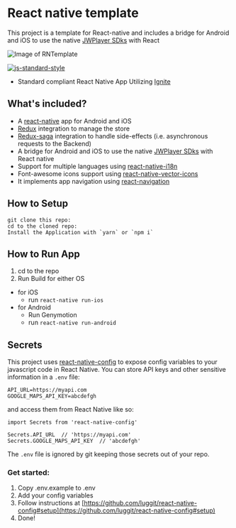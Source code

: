#  React native template
This project is a template for React-native and includes a bridge for Android and iOS to use the native [JWPlayer SDks](https://www.jwplayer.com/video-solutions/mobile-sdk/) with React

![Image of RNTemplate](https://i.imgur.com/T6teKO8.png)

[![js-standard-style](https://img.shields.io/badge/code%20style-standard-brightgreen.svg?style=flat)](http://standardjs.com/)
* Standard compliant React Native App Utilizing [Ignite](https://github.com/infinitered/ignite)

## What's included?
* A [react-native](https://facebook.github.io/react-native/) app for Android and iOS
* [Redux](https://redux.js.org/docs/introduction/) integration to manage the store
* [Redux-saga](https://redux-saga.js.org/) integration to handle side-effects (i.e. asynchronous requests to the Backend)
* A bridge for Android and iOS to use the native [JWPlayer SDks](https://www.jwplayer.com/video-solutions/mobile-sdk/) with React native
* Support for multiple languages using [react-native-i18n](https://github.com/AlexanderZaytsev/react-native-i18n)
* Font-awesome icons support using [react-native-vector-icons](https://github.com/oblador/react-native-vector-icons)
* It implements app navigation using [react-navigation](https://github.com/react-navigation/react-navigation)

## How to Setup
```
git clone this repo:
cd to the cloned repo:
Install the Application with `yarn` or `npm i`
```

## How to Run App

1. cd to the repo
2. Run Build for either OS
  * for iOS
    * run `react-native run-ios`
  * for Android
    * Run Genymotion
    * run `react-native run-android`

## Secrets

This project uses [react-native-config](https://github.com/luggit/react-native-config) to expose config variables to your javascript code in React Native. You can store API keys
and other sensitive information in a `.env` file:

```
API_URL=https://myapi.com
GOOGLE_MAPS_API_KEY=abcdefgh
```

and access them from React Native like so:

```
import Secrets from 'react-native-config'

Secrets.API_URL  // 'https://myapi.com'
Secrets.GOOGLE_MAPS_API_KEY  // 'abcdefgh'
```

The `.env` file is ignored by git keeping those secrets out of your repo.

### Get started:
1. Copy .env.example to .env
2. Add your config variables
3. Follow instructions at [https://github.com/luggit/react-native-config#setup](https://github.com/luggit/react-native-config#setup)
4. Done!
